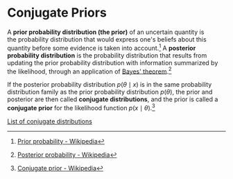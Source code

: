 # Conjugate Priors
A **prior probability distribution (the prior)** of an uncertain quantity is the probability distribution that would express one's beliefs about this quantity before some evidence is taken into account.[^wiki-prior] A **posterior probability distribution** is the probability distribution that results from updating the prior probability distribution with information summarized by the likelihood, through an application of [Bayes' theorem](Bayes'%20Theorem.md).[^wiki-posterior]

If the posterior probability distribution $p(\theta \mid x)$ is in the same probability distribution family as the prior probability distribution $p(\theta )$, the prior and posterior are then called **conjugate distributions**, and the prior is called a **conjugate prior** for the likelihood function $p(x\mid \theta )$.[^wiki]

[List of conjugate distributions](https://en.wikipedia.org/wiki/Conjugate_prior#Table_of_conjugate_distributions)

[^wiki-prior]: [Prior probability - Wikipedia](https://en.wikipedia.org/wiki/Prior_probability)
[^wiki-posterior]: [Posterior probability - Wikipedia](https://en.wikipedia.org/wiki/Posterior_probability)
[^wiki]: [Conjugate prior - Wikipedia](https://en.wikipedia.org/wiki/Conjugate_prior)